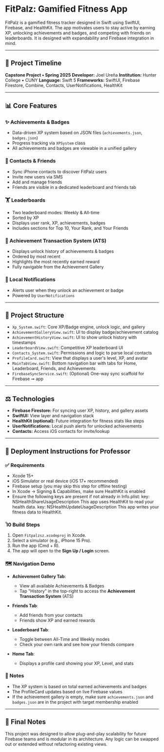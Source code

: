 # FitPalz: Gamified Fitness App

FitPalz is a gamified fitness tracker designed in Swift using SwiftUI, Firebase, and HealthKit. The app motivates users to stay active by earning XP, unlocking achievements and badges, and competing with friends on leaderboards. It is designed with expandability and Firebase integration in mind.

---

## 📆 Project Timeline

**Capstone Project • Spring 2025**
**Developer:** Joel Ureña
**Institution:** Hunter College • CUNY
**Language:** Swift 5
**Frameworks:** SwiftUI, Firebase Firestore, Combine, Contacts, UserNotifications, HealthKit

---

## 📊 Core Features

### ✨ Achievements & Badges

* Data-driven XP system based on JSON files (`achievements.json`, `badges.json`)
* Progress tracking via `XPSystem` class
* All achievements and badges are viewable in a unified gallery

### 📲 Contacts & Friends

* Sync iPhone contacts to discover FitPalz users
* Invite new users via SMS
* Add and manage friends
* Friends are visible in a dedicated leaderboard and friends tab

### 🏋️ Leaderboards

* Two leaderboard modes: Weekly & All-time
* Sorted by XP
* Displays user rank, XP, achievements, badges
* Includes sections for Top 10, Your Rank, and Your Friends

### 🔹 Achievement Transaction System (ATS)

* Displays unlock history of achievements & badges
* Ordered by most recent
* Highlights the most recently earned reward
* Fully navigable from the Achievement Gallery

### 🔔 Local Notifications

* Alerts user when they unlock an achievement or badge
* Powered by `UserNotifications`

---

## 📂 Project Structure

* `Xp_System.swift`: Core XP/Badge engine, unlock logic, and gallery
* `AchievementGalleryView.swift`: UI to display badge/achievement catalog
* `AchievementHistoryView.swift`: UI to show unlock history with timestamps
* `LeaderboardView.swift`: Competitive XP leaderboard UI
* `Contacts_System.swift`: Permissions and logic to parse local contacts
* `ProfileCard.swift`: View that displays a user's level, XP, and avatar
* `MainTabView.swift`: Bottom navigation bar with tabs for Home, Leaderboard, Friends, and Achievements
* `FirebaseSyncService.swift`: (Optional) One-way sync scaffold for Firebase ➞ app

---

## ⚖️ Technologies

* **Firebase Firestore:** For syncing user XP, history, and gallery assets
* **SwiftUI:** View layer and navigation stack
* **HealthKit (optional):** Future integration for fitness stats like steps
* **UserNotifications:** Local push alerts for unlocked achievements
* **Contacts:** Access iOS contacts for invite/lookup

---

## 🚀 Deployment Instructions for Professor

### ✅ Requirements

* Xcode 15+
* iOS Simulator or real device (iOS 17+ recommended)
* Firebase setup (you may skip this step for offline testing)
* In Xcode -> Signing & Capabilities, make sure HealthKit is enabled
* Ensure the following keys are present if not already in Info.plist:
    key: NSHealthShareUsageDescription
     This app uses HealthKit to read your health data.</string>
    key: NSHealthUpdateUsageDescription</key>
     This app writes your fitness data to HealthKit.</string>

### Ἶ0 Build Steps

1. Open `Fitpalzsz.xcodeproj` in Xcode.
2. Select a simulator (e.g., iPhone 15 Pro).
3. Run the app (Cmd + R).
4. The app will open to the **Sign Up / Login** screen.

### 🗺 Navigation Demo

* **Achievement Gallery Tab**:

  * View all available Achievements & Badges
  * Tap "History" in the top-right to access the **Achievement Transaction System** (ATS)
* **Friends Tab**:

  * Add friends from your contacts
  * Friends show XP and earned rewards
* **Leaderboard Tab**:

  * Toggle between All-Time and Weekly modes
  * Check your own rank and see how your friends compare
* **Home Tab**:

  * Displays a profile card showing your XP, Level, and stats

### 🎨 Notes

* The XP system is based on total earned achievements and badges
* The ProfileCard updates based on live Firebase values
* If the achievement gallery is empty, make sure `achievements.json` and `badges.json` are in the project with target membership enabled

---

## 📅 Final Notes

This project was designed to allow plug-and-play scalability for future Firebase teams and is modular in its architecture. Any logic can be swapped out or extended without refactoring existing views.

